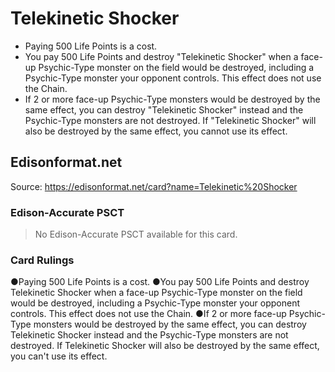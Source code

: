 # Telekinetic Shocker

*   Paying 500 Life Points is a cost.
*   You pay 500 Life Points and destroy "Telekinetic Shocker" when a face-up Psychic-Type monster on the field would be destroyed, including a Psychic-Type monster your opponent controls. This effect does not use the Chain.
*   If 2 or more face-up Psychic-Type monsters would be destroyed by the same effect, you can destroy "Telekinetic Shocker" instead and the Psychic-Type monsters are not destroyed. If "Telekinetic Shocker" will also be destroyed by the same effect, you cannot use its effect.

## Edisonformat.net

Source: https://edisonformat.net/card?name=Telekinetic%20Shocker

### Edison-Accurate PSCT

> No Edison-Accurate PSCT available for this card.

### Card Rulings

●Paying 500 Life Points is a cost.
●You pay 500 Life Points and destroy Telekinetic Shocker when a face-up Psychic-Type monster on the field would be destroyed, including a Psychic-Type monster your opponent controls. This effect does not use the Chain.
●If 2 or more face-up Psychic-Type monsters would be destroyed by the same effect, you can destroy Telekinetic Shocker instead and the Psychic-Type monsters are not destroyed. If Telekinetic Shocker will also be destroyed by the same effect, you can't use its effect.
            